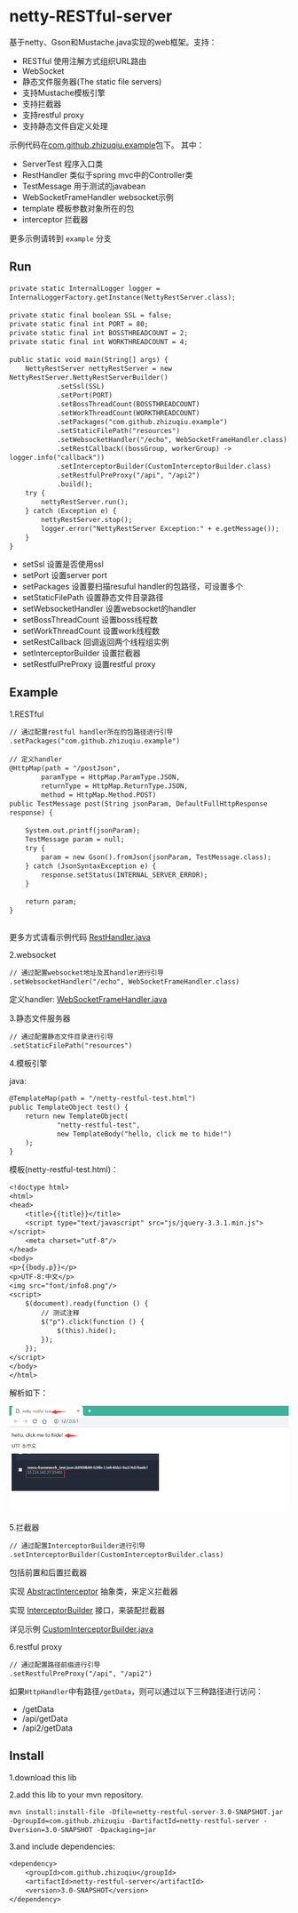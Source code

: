 # netty-RESTful-server

基于netty、Gson和Mustache.java实现的web框架。支持：

- RESTful 使用注解方式组织URL路由
- WebSocket
- 静态文件服务器(The static file servers)
- 支持Mustache模板引擎
- 支持拦截器
- 支持restful proxy
- 支持静态文件自定义处理

示例代码在[com.github.zhizuqiu.example](src/test/java/com/github/zhizuqiu/example)包下。
其中：
- ServerTest  程序入口类
- RestHandler  类似于spring mvc中的Controller类
- TestMessage  用于测试的javabean
- WebSocketFrameHandler websocket示例
- template 模板参数对象所在的包
- interceptor 拦截器

更多示例请转到 `example` 分支

Run
---

```
private static InternalLogger logger = InternalLoggerFactory.getInstance(NettyRestServer.class);

private static final boolean SSL = false;
private static final int PORT = 80;
private static final int BOSSTHREADCOUNT = 2;
private static final int WORKTHREADCOUNT = 4;

public static void main(String[] args) {
    NettyRestServer nettyRestServer = new NettyRestServer.NettyRestServerBuilder()
            .setSsl(SSL)
            .setPort(PORT)
            .setBossThreadCount(BOSSTHREADCOUNT)
            .setWorkThreadCount(WORKTHREADCOUNT)
            .setPackages("com.github.zhizuqiu.example")
            .setStaticFilePath("resources")
            .setWebsocketHandler("/echo", WebSocketFrameHandler.class)
            .setRestCallback((bossGroup, workerGroup) -> logger.info("callback"))
            .setInterceptorBuilder(CustomInterceptorBuilder.class)
            .setRestfulPreProxy("/api", "/api2")
            .build();
    try {
        nettyRestServer.run();
    } catch (Exception e) {
        nettyRestServer.stop();
        logger.error("NettyRestServer Exception:" + e.getMessage());
    }
}
```

- setSsl 设置是否使用ssl
- setPort 设置server port
- setPackages 设置要扫描resuful handler的包路径，可设置多个
- setStaticFilePath 设置静态文件目录路径
- setWebsocketHandler 设置websocket的handler
- setBossThreadCount 设置boss线程数
- setWorkThreadCount 设置work线程数
- setRestCallback 回调返回两个线程组实例
- setInterceptorBuilder 设置拦截器
- setRestfulPreProxy 设置restful proxy

Example
---
1.RESTful

```
// 通过配置restful handler所在的包路径进行引导
.setPackages("com.github.zhizuqiu.example")

// 定义handler
@HttpMap(path = "/postJson",
        paramType = HttpMap.ParamType.JSON,
        returnType = HttpMap.ReturnType.JSON,
        method = HttpMap.Method.POST)
public TestMessage post(String jsonParam, DefaultFullHttpResponse response) {

    System.out.printf(jsonParam);
    TestMessage param = null;
    try {
        param = new Gson().fromJson(jsonParam, TestMessage.class);
    } catch (JsonSyntaxException e) {
        response.setStatus(INTERNAL_SERVER_ERROR);
    }

    return param;
}
    
```

更多方式请看示例代码 [RestHandler.java](src/test/java/com/github/zhizuqiu/example/RestHandler.java)

2.websocket

```
// 通过配置websocket地址及其handler进行引导
.setWebsocketHandler("/echo", WebSocketFrameHandler.class)
```

定义handler: [WebSocketFrameHandler.java](src/test/java/com/github/zhizuqiu/example/WebSocketFrameHandler.java)

3.静态文件服务器
```
// 通过配置静态文件目录进行引导
.setStaticFilePath("resources")
```

4.模板引擎

java:
```
@TemplateMap(path = "/netty-restful-test.html")
public TemplateObject test() {
    return new TemplateObject(
            "netty-restful-test",
            new TemplateBody("hello, click me to hide!")
    );
}
```

模板(netty-restful-test.html)：
```
<!doctype html>
<html>
<head>
    <title>{{title}}</title>
    <script type="text/javascript" src="js/jquery-3.3.1.min.js"></script>
    <meta charset="utf-8"/>
</head>
<body>
<p>{{body.p}}</p>
<p>UTF-8:中文</p>
<img src="font/info8.png"/>
<script>
    $(document).ready(function () {
        // 测试注释
        $("p").click(function () {
            $(this).hide();
        });
    });
</script>
</body>
</html>
```

解析如下：

![](demo.png)

5.拦截器

```
// 通过配置InterceptorBuilder进行引导
.setInterceptorBuilder(CustomInterceptorBuilder.class)
```

包括前置和后置拦截器

实现 [AbstractInterceptor](src/main/java/com/github/zhizuqiu/nettyrestful/server/interceptor/AbstractInterceptor.java) 抽象类，来定义拦截器

实现 [InterceptorBuilder](src/main/java/com/github/zhizuqiu/nettyrestful/server/interceptor/InterceptorBuilder.java) 接口，来装配拦截器

详见示例 [CustomInterceptorBuilder.java](src/test/java/com/github/zhizuqiu/example/interceptor/CustomInterceptorBuilder.java)

6.restful proxy

```
// 通过配置路径前缀进行引导
.setRestfulPreProxy("/api", "/api2")
```

如果`HttpHandler`中有路径`/getData`，则可以通过以下三种路径进行访问：

- /getData
- /api/getData
- /api2/getData

Install
---
1.download this lib

2.add this lib to your mvn repository.

```
mvn install:install-file -Dfile=netty-restful-server-3.0-SNAPSHOT.jar -DgroupId=com.github.zhizuqiu -DartifactId=netty-restful-server -Dversion=3.0-SNAPSHOT -Dpackaging=jar
```

3.and include dependencies:

```
<dependency>
    <groupId>com.github.zhizuqiu</groupId>
    <artifactId>netty-restful-server</artifactId>
    <version>3.0-SNAPSHOT</version>
</dependency>
```
